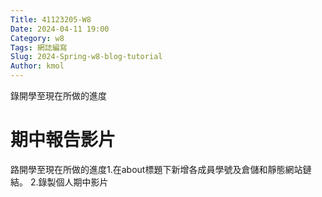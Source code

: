 ```yaml
---
Title: 41123205-W8
Date: 2024-04-11 19:00
Category: w8
Tags: 網誌編寫
Slug: 2024-Spring-w8-blog-tutorial
Author: kmol
---
```


錄開學至現在所做的進度

<!-- PELICAN_END_SUMMARY -->

# 期中報告影片
路開學至現在所做的進度1.在about標題下新增各成員學號及倉儲和靜態網站鏈結。 2.錄製個人期中影片